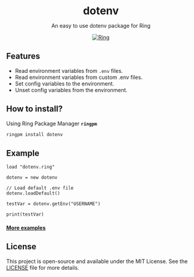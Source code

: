<div align="center">
  <h1 style="margin: auto">dotenv</h1>

  <p>An easy to use dotenv package for Ring</p>

  [![Ring](https://img.shields.io/badge/Made%20with-Ring-2D54CB)](https://github.com/ring-lang/ring)
</div>

## Features

- Read environment variables from `.env` files.
- Read environment variables from custom .env files.
- Set config variables to the environment.
- Unset config variables from the environment.

## How to install?
Using Ring Package Manager **`ringpm`**

```bash
ringpm install dotenv
```

## Example

```ring
load "dotenv.ring"

dotenv = new dotenv

// Load default .env file
dotenv.loadDefault()

testVar = dotenv.getEnv("USERNAME")

print(testVar)
```

#### [More examples](https://github.com/ysdragon/dotenv/tree/main/examples)

## License
This project is open-source and available under the MIT License. See the [LICENSE](https://github.com/ysdragon/dotenv/blob/master/LICENSE) file for more details.